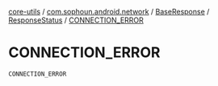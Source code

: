 [core-utils](../../../index.md) / [com.sophoun.android.network](../../index.md) / [BaseResponse](../index.md) / [ResponseStatus](index.md) / [CONNECTION_ERROR](./-c-o-n-n-e-c-t-i-o-n_-e-r-r-o-r.md)

# CONNECTION_ERROR

`CONNECTION_ERROR`